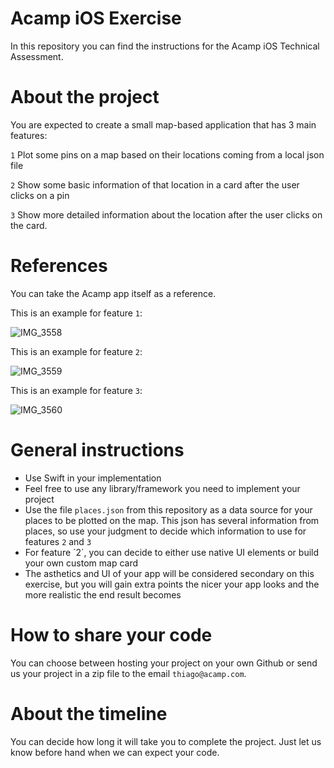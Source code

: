 # Acamp iOS Exercise

In this repository you can find the instructions for the Acamp iOS Technical Assessment. 

# About the project
You are expected to create a small map-based application that has 3 main features:


`1` Plot some pins on a map based on their locations coming from a local json file

`2` Show some basic information of that location in a card after the user clicks on a pin

`3` Show more detailed information about the location after the user clicks on the card.


# References
You can take the Acamp app itself as a reference.


This is an example for feature `1`:

![IMG_3558](https://user-images.githubusercontent.com/5455594/196179087-be79d79b-95ee-4c7e-bf8a-93213c56d0f7.jpg)

This is an example for feature `2`:

![IMG_3559](https://user-images.githubusercontent.com/5455594/196179105-78f3ec9f-af06-434d-9603-487e9210f038.jpg)

This is an example for feature `3`:

![IMG_3560](https://user-images.githubusercontent.com/5455594/196179122-de26ee5a-3762-4480-ae8f-eb9caf38c790.jpg)


# General instructions
- Use Swift in your implementation
- Feel free to use any library/framework you need to implement your project
- Use the file `places.json` from this repository as a data source for your places to be plotted on the map. This json has several information from places, so use your judgment to decide which information to use for features `2` and `3`
- For feature ´2´, you can decide to either use native UI elements or build your own custom map card
- The asthetics and UI of your app will be considered secondary on this exercise, but you will gain extra points the nicer your app looks and the more realistic the end result becomes

# How to share your code
You can choose between hosting your project on your own Github or send us your project in a zip file to the email `thiago@acamp.com`.

# About the timeline
You can decide how long it will take you to complete the project. Just let us know before hand when we can expect your code.

